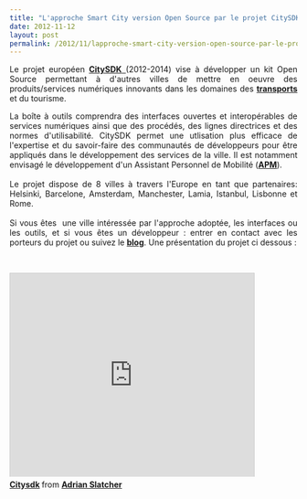 ```yaml
---
title: "L'approche Smart City version Open Source par le projet CitySDK"
date: 2012-11-12
layout: post
permalink: /2012/11/lapproche-smart-city-version-open-source-par-le-projet-citysdk.html
---
```


<p style="text-align: justify;">Le projet européen <a href="http://www.citysdk.eu/" target="_blank"><strong>CitySDK</strong> </a>(2012-2014) vise à développer un kit Open Source permettant à d'autres villes de mettre en oeuvre des produits/services numériques innovants dans les domaines des <strong><a href="http://www.citysdk.eu/mobility/" target="_self">transports</a></strong> et du tourisme.</p> <p style="text-align: justify;">La boîte à outils comprendra des interfaces ouvertes et interopérables de services numériques ainsi que des procédés, des lignes directrices et des normes d'utilisabilité. CitySDK permet une utlisation plus efficace de l'expertise et du savoir-faire des communautés de développeurs pour être appliqués dans le développement des services de la ville. Il est notamment envisagé le développement d'un Assistant Personnel de Mobilité (<strong><a href="/2010/11/metanote-tdf-10-nous-etions-nous-sommes-et-nous-serons-des-cyborgs-lassistant-personnel-de-mobilite.html" target="_blank">APM</a></strong>).<br /><br />Le projet dispose de 8 villes à travers l'Europe en tant que partenaires: Helsinki, Barcelone, Amsterdam, Manchester, Lamia, Istanbul, Lisbonne et Rome.<br /><br />Si vous êtes  une ville intéressée par l'approche adoptée, les interfaces ou les outils, et si vous êtes un développeur : entrer en contact avec les porteurs du projet ou suivez le <strong><a href="http://www.citysdk.eu/category/blog/" target="_blank">blog</a></strong>. Une présentation du projet ci dessous : </p>  <!--more-->   <p> </p> <iframe frameborder="0" height="356" marginheight="0" marginwidth="0" scrolling="no" src="http://fr.slideshare.net/slideshow/embed_code/14446615" style="border: 1px solid #CCC; border-width: 1px 1px 0; margin-bottom: 5px;" width="427"> </iframe> <div style="margin-bottom: 5px;"> <strong> <a href="http://fr.slideshare.net/adrianslatcher/citysdk" target="_blank" title="Citysdk">Citysdk</a> </strong> from <strong><a href="http://fr.slideshare.net/adrianslatcher" target="_blank">Adrian Slatcher</a></strong> </div>